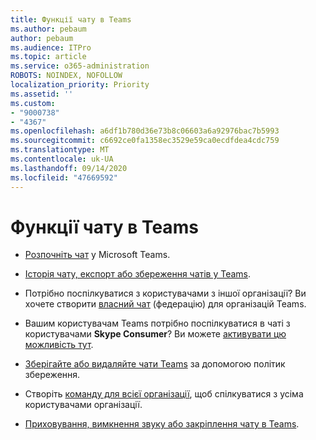 ```yaml
---
title: Функції чату в Teams
ms.author: pebaum
author: pebaum
ms.audience: ITPro
ms.topic: article
ms.service: o365-administration
ROBOTS: NOINDEX, NOFOLLOW
localization_priority: Priority
ms.assetid: ''
ms.custom:
- "9000738"
- "4367"
ms.openlocfilehash: a6df1b780d36e73b8c06603a6a92976bac7b5993
ms.sourcegitcommit: c6692ce0fa1358ec3529e59ca0ecdfdea4cdc759
ms.translationtype: MT
ms.contentlocale: uk-UA
ms.lasthandoff: 09/14/2020
ms.locfileid: "47669592"
---
```

# <a name="teams-chat-functionality"></a>Функції чату в Teams

- [Розпочніть чат](https://support.office.com/article/start-a-chat-in-teams-0c71b32b-c050-4930-a887-5afbe742b3d8) у Microsoft Teams.

- [Історія чату, експорт або збереження чатів у Teams](https://docs.microsoft.com/alchemyinsights/chat-history-in-microsoft-teams).

- Потрібно поспілкуватися з користувачами з іншої організації? Ви хочете створити [власний чат](https://docs.microsoft.com/microsoftteams/native-chat-for-external-users) (федерацію) для організацій Teams.

- Вашим користувачам Teams потрібно поспілкуватися в чаті з користувачами **Skype Consumer**? Ви можете [активувати цю можливість тут](https://docs.microsoft.com/microsoftteams/manage-external-access#step-1---enable-your-organization-to-communicate-with-another-teams-organization). 

- [Зберігайте або видаляйте чати Teams](https://docs.microsoft.com/microsoftteams/retention-policies) за допомогою політик збереження.

- Створіть [команду для всієї організації](https://docs.microsoft.com/microsoftteams/create-an-org-wide-team), щоб спілкуватися з усіма користувачами організації.

- [Приховування, вимкнення звуку або закріплення чату в Teams](https://support.office.com/article/hide-mute-or-pin-a-chat-in-teams-9aee02ef-713d-495b-8a73-9762d8e4b066).
